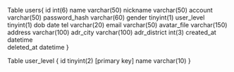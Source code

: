 Table users{
    id 	int(6)
    name	        varchar(50)
    nickname	    varchar(50)
    account	        varchar(50)
    password_hash	varchar(60)
    gender		    tinyint(1)
    user_level		tinyint(1)
    dob             date
    tel 	        varchar(20)
    email           varchar(50)
    avatar_file     varchar(150)
    address         varchar(100)
    adr_city        varchar(100)
    adr_district    int(3)
    created_at  	datetime	
    deleted_at      datetime
}

Table user_level {
  id 	tinyint(2) [primary key]
  name varchar(10)
}